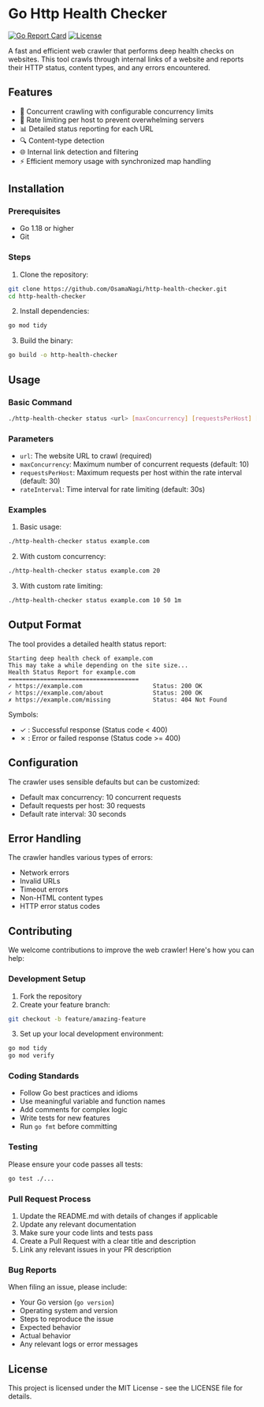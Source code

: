 # Go Http Health Checker

[![Go Report Card](https://goreportcard.com/badge/github.com/OsamaNagi/http-health-checker)](https://goreportcard.com/report/github.com/OsamaNagi/http-health-checker)
[![License](https://img.shields.io/badge/License-MIT-blue.svg)](https://opensource.org/licenses/MIT)

A fast and efficient web crawler that performs deep health checks on websites. This tool crawls through internal links of a website and reports their HTTP status, content types, and any errors encountered.

## Features

- 🚀 Concurrent crawling with configurable concurrency limits
- 🔄 Rate limiting per host to prevent overwhelming servers
- 📊 Detailed status reporting for each URL
- 🔍 Content-type detection
- 🌐 Internal link detection and filtering
- ⚡ Efficient memory usage with synchronized map handling

## Installation

### Prerequisites

- Go 1.18 or higher
- Git

### Steps

1. Clone the repository:

```bash
git clone https://github.com/OsamaNagi/http-health-checker.git
cd http-health-checker
```

2. Install dependencies:

```bash
go mod tidy
```

3. Build the binary:

```bash
go build -o http-health-checker
```

## Usage

### Basic Command

```bash
./http-health-checker status <url> [maxConcurrency] [requestsPerHost] [rateInterval]
```

### Parameters

- `url`: The website URL to crawl (required)
- `maxConcurrency`: Maximum number of concurrent requests (default: 10)
- `requestsPerHost`: Maximum requests per host within the rate interval (default: 30)
- `rateInterval`: Time interval for rate limiting (default: 30s)

### Examples

1. Basic usage:

```bash
./http-health-checker status example.com
```

2. With custom concurrency:

```bash
./http-health-checker status example.com 20
```

3. With custom rate limiting:

```bash
./http-health-checker status example.com 10 50 1m
```

## Output Format

The tool provides a detailed health status report:

```
Starting deep health check of example.com
This may take a while depending on the site size...
Health Status Report for example.com
=====================================
✓ https://example.com                    Status: 200 OK
✓ https://example.com/about              Status: 200 OK
✗ https://example.com/missing            Status: 404 Not Found
```

Symbols:

- ✓ : Successful response (Status code < 400)
- ✗ : Error or failed response (Status code >= 400)

## Configuration

The crawler uses sensible defaults but can be customized:

- Default max concurrency: 10 concurrent requests
- Default requests per host: 30 requests
- Default rate interval: 30 seconds

## Error Handling

The crawler handles various types of errors:

- Network errors
- Invalid URLs
- Timeout errors
- Non-HTML content types
- HTTP error status codes

## Contributing

We welcome contributions to improve the web crawler! Here's how you can help:

### Development Setup

1. Fork the repository
2. Create your feature branch:

```bash
git checkout -b feature/amazing-feature
```

3. Set up your local development environment:

```bash
go mod tidy
go mod verify
```

### Coding Standards

- Follow Go best practices and idioms
- Use meaningful variable and function names
- Add comments for complex logic
- Write tests for new features
- Run `go fmt` before committing

### Testing

Please ensure your code passes all tests:

```bash
go test ./...
```

### Pull Request Process

1. Update the README.md with details of changes if applicable
2. Update any relevant documentation
3. Make sure your code lints and tests pass
4. Create a Pull Request with a clear title and description
5. Link any relevant issues in your PR description

### Bug Reports

When filing an issue, please include:

- Your Go version (`go version`)
- Operating system and version
- Steps to reproduce the issue
- Expected behavior
- Actual behavior
- Any relevant logs or error messages

## License

This project is licensed under the MIT License - see the LICENSE file for details.
